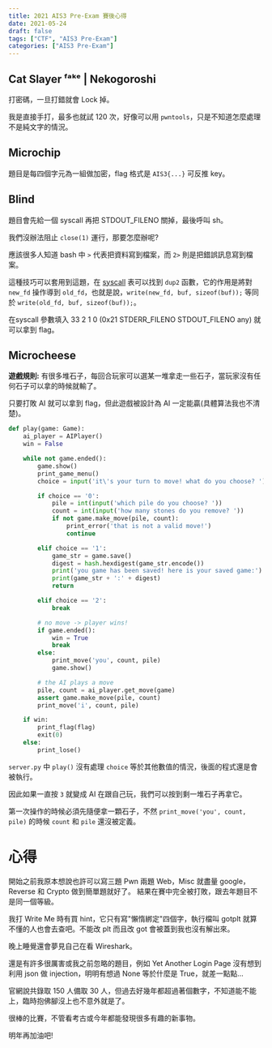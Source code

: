 ```yaml
---
title: 2021 AIS3 Pre-Exam 賽後心得
date: 2021-05-24
draft: false
tags: ["CTF", "AIS3 Pre-Exam"]
categories: ["AIS3 Pre-Exam"]
---
```

<!--more-->

## Cat Slayer ᶠᵃᵏᵉ | Nekogoroshi
打密碼，一旦打錯就會 Lock 掉。

我是直接手打，最多也就試 120 次，好像可以用 `pwntools`，只是不知道怎麼處理不是純文字的情況。

## Microchip
題目是每四個字元為一組做加密，flag 格式是 `AIS3{...}` 可反推 key。

## Blind
題目會先給一個 syscall 再把 STDOUT_FILENO 關掉，最後呼叫 sh。

我們沒辦法阻止 `close(1)` 運行，那要怎麼辦呢?

應該很多人知道 bash 中 `>` 代表把資料寫到檔案，而 `2>` 則是把錯誤訊息寫到檔案。

這種技巧可以套用到這題，在 [syscall](https://w3challs.com/syscalls/?arch=x86_64) 表可以找到 `dup2` 函數，它的作用是將對 `new_fd` 操作導到 `old_fd`，也就是說，`write(new_fd, buf, sizeof(buf));` 等同於 `write(old_fd, buf, sizeof(buf));`。

在syscall 參數填入 33 2 1 0 (0x21 STDERR_FILENO STDOUT_FILENO any) 就可以拿到 flag。

## Microcheese
**遊戲規則:**
有很多堆石子，每回合玩家可以選某一堆拿走一些石子，當玩家沒有任何石子可以拿的時候就輸了。

只要打敗 AI 就可以拿到 flag，但此遊戲被設計為 AI 一定能贏(具體算法我也不清楚)。

```python
def play(game: Game):
    ai_player = AIPlayer()
    win = False

    while not game.ended():
        game.show()
        print_game_menu()
        choice = input('it\'s your turn to move! what do you choose? ').strip()

        if choice == '0':
            pile = int(input('which pile do you choose? '))
            count = int(input('how many stones do you remove? '))
            if not game.make_move(pile, count):
                print_error('that is not a valid move!')
                continue

        elif choice == '1':
            game_str = game.save()
            digest = hash.hexdigest(game_str.encode())
            print('you game has been saved! here is your saved game:')
            print(game_str + ':' + digest)
            return

        elif choice == '2':
            break

        # no move -> player wins!
        if game.ended():
            win = True
            break
        else:
            print_move('you', count, pile)
            game.show()

        # the AI plays a move
        pile, count = ai_player.get_move(game)
        assert game.make_move(pile, count)
        print_move('i', count, pile)

    if win:
        print_flag(flag)
        exit(0)
    else:
        print_lose()
```
`server.py` 中 `play()` 沒有處理 `choice` 等於其他數值的情況，後面的程式還是會被執行。

因此如果一直按 `3` 就變成 AI 在跟自己玩，我們可以按到剩一堆石子再拿它。

第一次操作的時候必須先隨便拿一顆石子，不然 `print_move('you', count, pile)` 的時候 `count` 和 `pile` 還沒被定義。

# 心得
開始之前我原本想說也許可以寫三題 Pwn 兩題 Web，Misc 就盡量 google，Reverse 和 Crypto 做到簡單題就好了。
結果在賽中完全被打敗，跟去年題目不是同一個等級。

我打 Write Me 時有買 hint，它只有寫"懶惰綁定"四個字，執行檔叫 gotplt 就算不懂的人也會去查吧。不能改 plt 而且改 got 會被蓋到我也沒有解出來。

晚上睡覺還會夢見自己在看 Wireshark。

還是有許多很厲害或我之前忽略的題目，例如 Yet Another Login Page 沒有想到利用 json 做 injection，明明有想過 None 等於什麼是 True，就差一點點...

官網說共錄取 150 人備取 30 人，但過去好幾年都超過著個數字，不知道能不能上，臨時抱佛腳沒上也不意外就是了。

很棒的比賽，不管看考古或今年都能發現很多有趣的新事物。

明年再加油吧!